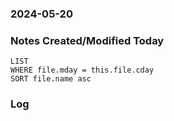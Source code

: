 ### 2024-05-20

### Notes Created/Modified Today
```dataview
LIST 
WHERE file.mday = this.file.cday
SORT file.name asc
```
### Log
